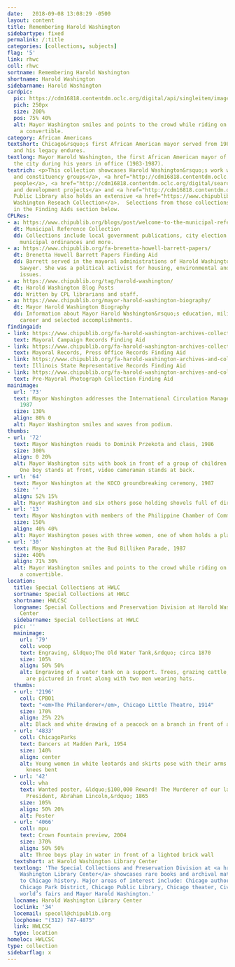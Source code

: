 ```yaml
---
date:   2018-09-08 13:08:29 -0500
layout: content
title: Remembering Harold Washington
sidebartype: fixed
permalink: /:title
categories: [collections, subjects]
flag: '5'
link: rhwc
coll: rhwc
sortname: Remembering Harold Washington
shortname: Harold Washington
sidebarname: Harold Washington
cardpic:
  pic: https://cdm16818.contentdm.oclc.org/digital/api/singleitem/image/rhwc/30/default.jpg
  pich: 250px
  size: 200%
  pos: 75% 40%
  alt: Mayor Washington smiles and points to the crowd while riding on the back of
    a convertible.
category: African Americans
textshort: Chicago&rsquo;s first African American mayor served from 1983 to 1987,
  and his legacy endures.
textlong: Mayor Harold Washington, the first African American mayor of Chicago, transformed
  the city during his years in office (1983-1987).
textrich: <p>This collection showcases Harold Washington&rsquo;s work with <a href="http://cdm16818.contentdm.oclc.org/digital/search/collection/rhwc/searchterm/Constituency%20groups/field/subjed/mode/all/conn/and/order/nosort">ethnic
  and constituency groups</a>, <a href="http://cdm16818.contentdm.oclc.org/digital/search/collection/rhwc/searchterm/Famous%20persons/field/subjed/mode/all/conn/and/order/nosort">famous
  people</a>, <a href="http://cdm16818.contentdm.oclc.org/digital/search/collection/rhwc/searchterm/Groundbreaking/field/subjed/mode/all/conn/and/order/nosort">groundbreaking
  and development projects</a> and <a href="http://cdm16818.contentdm.oclc.org/digital/search/collection/rhwc/searchterm/Politics/field/subjed/mode/all/conn/and/order/nosort">politics</a>.</p><p>Chicago
  Public Library also holds an extensive <a href="https://www.chipublib.org/archival_subject/harold-washington/">Harold
  Washington Reseach Collection</a>.  Selections from those collections can be found
  in the Finding Aids section below.
CPLRes:
- a: https://www.chipublib.org/blogs/post/welcome-to-the-municipal-reference-collection/
  dt: Municipal Reference Collection
  dd: Collections include local government publications, city election results, maps,
    municipal ordinances and more.
- a: https://www.chipublib.org/fa-brenetta-howell-barrett-papers/
  dt: Brenetta Howell Barrett Papers Finding Aid
  dd: Barrett served in the mayoral administrations of Harold Washington and Eugene
    Sawyer. She was a political activist for housing, environmental and civil liberties
    issues.
- a: https://www.chipublib.org/tag/harold-washington/
  dt: Harold Washington Blog Posts
  dd: Written by CPL librarians and staff.
- a: https://www.chipublib.org/mayor-harold-washington-biography/
  dt: Mayor Harold Washington Biography
  dd: Information about Mayor Harold Washington&rsquo;s education, military service,
    career and selected accomplishments.
findingaid:
- link: https://www.chipublib.org/fa-harold-washington-archives-collections-mayoral-campaign-records/
  text: Mayoral Campaign Records Finding Aid
- link: https://www.chipublib.org/fa-harold-washington-archives-collections-mayoral-records-press-office-records/
  text: Mayoral Records, Press Office Records Finding Aid
- link: https://www.chipublib.org/fa-harold-washington-archives-and-collections-illinois-state-representative-records/
  text: Illinois State Representative Records Finding Aid
- link: https://www.chipublib.org/fa-harold-washington-archives-and-collections-pre-mayoral-photograph-collection/
  text: Pre-Mayoral Photograph Collection Finding Aid
mainimage:
  url: '73'
  text: Mayor Washington addresses the International Circulation Managers Association,
    1987
  size: 130%
  align: 80% 0
  alt: Mayor Washington smiles and waves from podium.
thumbs:
- url: '72'
  text: Mayor Washington reads to Dominik Przekota and class, 1986
  size: 300%
  align: 0 20%
  alt: Mayor Washington sits with book in front of a group of children in a library.
    One boy stands at front, video cameraman stands at back.
- url: '64'
  text: Mayor Washington at the KOCO groundbreaking ceremony, 1987
  size: ''
  align: 52% 15%
  alt: Mayor Washington and six others pose holding shovels full of dirt.
- url: '13'
  text: Mayor Washington with members of the Philippine Chamber of Commerce, 1987
  size: 150%
  align: 40% 40%
  alt: Mayor Washington poses with three women, one of whom holds a plaque.
- url: '30'
  text: Mayor Washington at the Bud Billiken Parade, 1987
  size: 400%
  align: 71% 30%
  alt: Mayor Washington smiles and points to the crowd while riding on the back of
    a convertible.
location:
  title: Special Collections at HWLC
  sortname: Special Collections at HWLC
  shortname: HWLCSC
  longname: Special Collections and Preservation Division at Harold Washington Library
    Center
  sidebarname: Special Collections at HWLC
  pic: ''
  mainimage:
    url: '79'
    coll: woop
    text: Engraving, &ldquo;The Old Water Tank,&rdquo; circa 1870
    size: 105%
    align: 50% 50%
    alt: Engraving of a water tank on a support. Trees, grazing cattle, and a fence
      are pictured in front along with two men wearing hats.
  thumbs:
  - url: '2196'
    coll: CPB01
    text: "<em>The Philanderer</em>, Chicago Little Theatre, 1914"
    size: 170%
    align: 25% 22%
    alt: Black and white drawing of a peacock on a branch in front of an orange circle
  - url: '4833'
    coll: ChicagoParks
    text: Dancers at Madden Park, 1954
    size: 140%
    align: center
    alt: Young women in white leotards and skirts pose with their arms extended and
      knees bent
  - url: '42'
    coll: wha
    text: Wanted poster, &ldquo;$100,000 Reward! The Murderer of our late beloved
      President, Abraham Lincoln,&rdquo; 1865
    size: 105%
    align: 50% 20%
    alt: Poster
  - url: '4066'
    coll: mpu
    text: Crown Fountain preview, 2004
    size: 370%
    align: 50% 50%
    alt: Three boys play in water in front of a lighted brick wall
  textshort: at Harold Washington Library Center
  textlong: 'The Special Collections and Preservation Division at <a href="https://www.chipublib.org/locations/34">Harold
    Washington Library Center</a> showcases rare books and archival material relating
    to Chicago history. Major areas of interest include: Chicago authors and publishing,
    Chicago Park District, Chicago Public Library, Chicago theater, Civil War, Chicago’s
    world’s fairs and Mayor Harold Washington.'
  locname: Harold Washington Library Center
  loclink: '34'
  locemail: specoll@chipublib.org
  locphone: "(312) 747-4875"
  link: HWLCSC
  type: location
homeloc: HWLCSC
type: collection
sidebarflag: x
---
```

